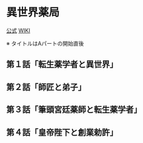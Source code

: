 # 異世界薬局

[公式](https://isekai-yakkyoku.jp/) 
[WIKI](https://ja.wikipedia.org/wiki/%E7%95%B0%E4%B8%96%E7%95%8C%E8%96%AC%E5%B1%80) 

※ タイトルはAパートの開始直後

## 第１話「転生薬学者と異世界」

## 第２話「師匠と弟子」

## 第３話「筆頭宮廷薬師と転生薬学者」

## 第４話「皇帝陛下と創業勅許」
